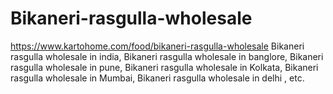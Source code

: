 # Bikaneri-rasgulla-wholesale
https://www.kartohome.com/food/bikaneri-rasgulla-wholesale Bikaneri rasgulla wholesale in india, Bikaneri rasgulla wholesale in banglore, Bikaneri rasgulla wholesale in pune, Bikaneri rasgulla wholesale in Kolkata, Bikaneri rasgulla wholesale in Mumbai, Bikaneri rasgulla wholesale in delhi , etc.
